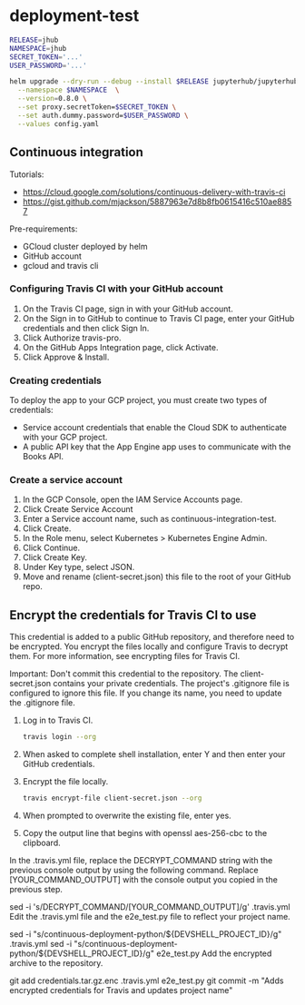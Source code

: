 # deployment-test

```bash 
RELEASE=jhub
NAMESPACE=jhub
SECRET_TOKEN='...'
USER_PASSWORD='...'

helm upgrade --dry-run --debug --install $RELEASE jupyterhub/jupyterhub \
  --namespace $NAMESPACE  \
  --version=0.8.0 \
  --set proxy.secretToken=$SECRET_TOKEN \
  --set auth.dummy.password=$USER_PASSWORD \
  --values config.yaml
```

## Continuous integration
Tutorials:
- https://cloud.google.com/solutions/continuous-delivery-with-travis-ci
- https://gist.github.com/mjackson/5887963e7d8b8fb0615416c510ae8857

Pre-requirements:
- GCloud cluster deployed by helm
- GitHub account
- gcloud and travis cli

### Configuring Travis CI with your GitHub account
1. On the Travis CI page, sign in with your GitHub account.
2. On the Sign in to GitHub to continue to Travis CI page, enter your GitHub credentials and then click Sign In.
3. Click Authorize travis-pro.
4. On the GitHub Apps Integration page, click Activate.
5. Click Approve & Install.

### Creating credentials
To deploy the app to your GCP project, you must create two types of credentials:

- Service account credentials that enable the Cloud SDK to authenticate with your GCP project.
- A public API key that the App Engine app uses to communicate with the Books API.

### Create a service account
1. In the GCP Console, open the IAM Service Accounts page.
2. Click Create Service Account
3. Enter a Service account name, such as continuous-integration-test.
4. Click Create.
5. In the Role menu, select Kubernetes > Kubernetes Engine Admin.
6. Click Continue.
7. Click Create Key.
8. Under Key type, select JSON.
9. Move and rename (client-secret.json) this file to the root  of your GitHub repo.


## Encrypt the credentials for Travis CI to use
This credential is added to a public GitHub repository, and therefore need to be encrypted. You encrypt the files locally and configure Travis to decrypt them. For more information, see encrypting files for Travis CI.

Important: Don't commit this credential to the repository. The client-secret.json contains your private credentials. The project's .gitignore file is configured to ignore this file. If you change its name, you need to update the .gitignore file.

1. Log in to Travis CI.
    ```bash
    travis login --org
    ```
2. When asked to complete shell installation, enter Y and then enter your GitHub credentials.

3. Encrypt the file locally.
    ```bash
    travis encrypt-file client-secret.json --org
    ```
4. When prompted to overwrite the existing file, enter yes.
5. Copy the output line that begins with openssl aes-256-cbc to the clipboard.

In the .travis.yml file, replace the DECRYPT_COMMAND string with the previous console output by using the following command. Replace [YOUR_COMMAND_OUTPUT] with the console output you copied in the previous step.

sed -i 's/DECRYPT_COMMAND/[YOUR_COMMAND_OUTPUT]/g' .travis.yml
Edit the .travis.yml file and the e2e_test.py file to reflect your project name.

sed -i "s/continuous-deployment-python/${DEVSHELL_PROJECT_ID}/g" .travis.yml
sed -i "s/continuous-deployment-python/${DEVSHELL_PROJECT_ID}/g" e2e_test.py
Add the encrypted archive to the repository.

git add credentials.tar.gz.enc .travis.yml e2e_test.py
git commit -m "Adds encrypted credentials for Travis and updates project name"
